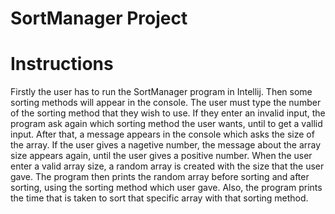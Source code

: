 # SortManager Project

# Instructions
Firstly the user has to run the SortManager program in Intellij. Then some sorting methods will appear in the console. The user must type the number of the sorting method that they wish to use. If they enter an invalid input, the program ask again which sorting method the user wants, until to get a vallid input. After that, a message appears in the console which asks the size of the array. If the user gives a nagetive number, the message about the array size appears again, until the user gives a positive number. When the user enter a valid array size, a random array is created with the size that the user gave. The program then prints the random array before sorting and after sorting, using the sorting method which user gave. Also, the program prints the time that is taken to sort that specific array with that sorting method.
